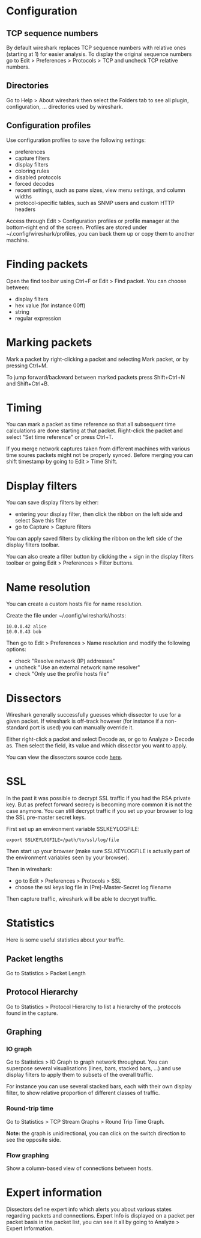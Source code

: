 # Configuration
## TCP sequence numbers
By default wireshark replaces TCP sequence numbers with relative ones (starting at 1) for easier analysis. To display the original sequence numbers go to Edit > Preferences > Protocols > TCP and uncheck TCP relative numbers.

## Directories
Go to Help > About wireshark then select the Folders tab to see all plugin, configuration, ... directories used by wireshark.

## Configuration profiles
Use configuration profiles to save the following settings:
- preferences
- capture filters
- display filters
- coloring rules
- disabled protocols
- forced decodes
- recent settings, such as pane sizes, view menu settings, and column widths
- protocol-specific tables, such as SNMP users and custom HTTP headers

Access through Edit > Configuration profiles or profile manager at the bottom-right end of the screen. Profiles are stored under ~/.config/wireshark/profiles, you can back them up or copy them to another machine.

# Finding packets
Open the find toolbar using Ctrl+F or Edit > Find packet. You can choose between:
- display filters
- hex value (for instance 00ff)
- string
- regular expression

# Marking packets
Mark a packet by right-clicking a packet and selecting Mark packet, or by pressing Ctrl+M.

To jump forward/backward between marked packets press Shift+Ctrl+N and Shift+Ctrl+B.

# Timing
You can mark a packet as time reference so that all subsequent time calculations are done starting at that packet. Right-click the packet and select "Set time reference" or press Ctrl+T.

If you merge network captures taken from different machines with various time soures packets might not be properly synced. Before merging you can shift timestamp by going to Edit > Time Shift.

# Display filters
You can save display filters by either:
- entering your display filter, then click the ribbon on the left side and select Save this filter
- go to Capture > Capture filters

You can apply saved filters by clicking the ribbon on the left side of the display filters toolbar.

You can also create a filter button by clicking the + sign in the display filters toolbar or going Edit > Preferences > Filter buttons.

# Name resolution
You can create a custom hosts file for name resolution.

Create the file under ~/.config/wireshark/<profile>/hosts:
```
10.0.0.42 alice
10.0.0.43 bob
```

Then go to Edit > Preferences > Name resolution and modify the following options:
- check "Resolve network (IP) addresses"
- uncheck "Use an external network name resolver"
- check "Only use the profile hosts file"

# Dissectors
Wireshark generally successfully guesses which dissector to use for a given packet. If wireshark is off-track however (for instance if a non-standard port is used) you can manually override it.

Either right-click a packet and select Decode as, or go to Analyze > Decode as. Then select the field, its value and which dissector you want to apply.

You can view the dissectors source code [here](https://github.com/wireshark/wireshark/tree/master/epan/dissectors).

# SSL
In the past it was possible to decrypt SSL traffic if you had the RSA private key. But as prefect forward secrecy is becoming more common it is not the case anymore. You can still decrypt traffic if you set up your browser to log the SSL pre-master secret keys.

First set up an environment variable SSLKEYLOGFILE:
```
export SSLKEYLOGFILE=/path/to/ssl/log/file
```

Then start up your browser (make sure SSLKEYLOGFILE is actually part of the environment variables seen by your browser).

Then in wireshark:
- go to Edit > Preferences > Protocols > SSL
- choose the ssl keys log file in (Pre)-Master-Secret log filename

Then capture traffic, wireshark will be able to decrypt traffic.

# Statistics
Here is some useful statistics about your traffic.

## Packet lengths
Go to Statistics > Packet Length

## Protocol Hierarchy
Go to Statistics > Protocol Hierarchy to list a hierarchy of the protocols found in the capture.

## Graphing
### IO graph
Go to Statistics > IO Graph to graph network throughput. You can superpose several visualisations (lines, bars, stacked bars, ...) and use display filters to apply them to subsets of the overall traffic.

For instance you can use several stacked bars, each with their own display filter, to show relative proportion of different classes of traffic.

### Round-trip time
Go to Statistics > TCP Stream Graphs > Round Trip Time Graph.

**Note:** the graph is unidirectional, you can click on the switch direction to see the opposite side.

### Flow graphing
Show a column-based view of connections between hosts.

# Expert information
Dissectors define expert info which alerts you about various states regarding packets and connections. Expert Info is displayed on a packet per packet basis in the packet list, you can see it all by going to Analyze > Expert Information.
